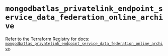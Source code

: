 # `mongodbatlas_privatelink_endpoint_service_data_federation_online_archive`

Refer to the Terraform Registry for docs: [`mongodbatlas_privatelink_endpoint_service_data_federation_online_archive`](https://registry.terraform.io/providers/mongodb/mongodbatlas/1.39.0/docs/resources/privatelink_endpoint_service_data_federation_online_archive).
